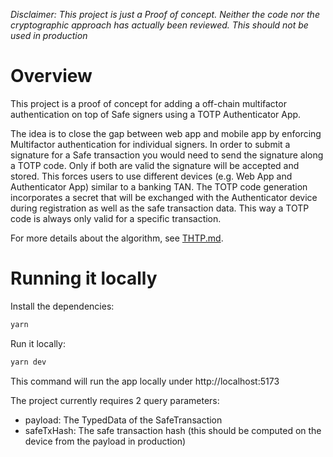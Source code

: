_Disclaimer: This project is just a Proof of concept. Neither the code nor the cryptographic approach has actually been reviewed. This should not be used in production_

# Overview

This project is a proof of concept for adding a off-chain multifactor authentication on top of Safe signers using a TOTP Authenticator App.

The idea is to close the gap between web app and mobile app by enforcing Multifactor authentication for individual signers.
In order to submit a signature for a Safe transaction you would need to send the signature along a TOTP code. Only if both are valid the signature will be accepted and stored.
This forces users to use different devices (e.g. Web App and Authenticator App) similar to a banking TAN. The TOTP code generation incorporates a secret that will be exchanged with the Authenticator device during registration as well as the safe transaction data. This way a TOTP code is always only valid for a specific transaction.

For more details about the algorithm, see [THTP.md](./THTP.md).

# Running it locally

Install the dependencies:

```bash
yarn
```

Run it locally:

```bash
yarn dev

```

This command will run the app locally under http://localhost:5173

The project currently requires 2 query parameters:

- payload: The TypedData of the SafeTransaction
- safeTxHash: The safe transaction hash (this should be computed on the device from the payload in production)
